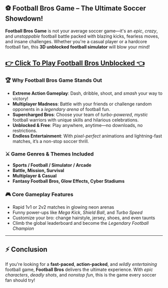 ## ⚽ Football Bros Game – The Ultimate Soccer Showdown!

**Football Bros Game** is not your average soccer game—it's an *epic*, *crazy*, and *unstoppable* football battle packed with blazing kicks, fearless moves, and insane challenges. Whether you're a casual player or a hardcore football fan, this **3D unblocked football simulator** will blow your mind!

## <a href="https://1kb.link/6TkQZl">👉 Click To Play Football Bros Unblocked 👈</a>

### 🏆 Why Football Bros Game Stands Out

* **Extreme Action Gameplay**: Dash, dribble, shoot, and *smash* your way to victory!
* **Multiplayer Madness**: Battle with your friends or challenge random opponents in a *legendary arena* of football fun.
* **Supercharged Bros**: Choose your team of *turbo-powered*, *mystic* football warriors with unique skills and hilarious celebrations.
* **Unblocked & Free**: Play anywhere, anytime—no downloads, no restrictions.
* **Endless Entertainment**: With *pixel-perfect* animations and lightning-fast matches, it’s a non-stop soccer thrill.

### ⚔️ Game Genres & Themes Included

* **Sports / Football / Simulator / Arcade**
* **Battle, Mission, Survival**
* **Multiplayer & Casual**
* **Fantasy Football Bros, Glow Effects, Cyber Stadiums**

### 🎮 Core Gameplay Features

* Rapid 1v1 or 2v2 matches in glowing neon arenas
* Funny power-ups like *Mega Kick*, *Shield Ball*, and *Turbo Speed*
* Customize your bro: change hairstyle, jersey, shoes, and even taunts
* Climb the global leaderboard and become the *Legendary Football Champion*

---

## ⚡ Conclusion

If you're looking for a **fast-paced**, **action-packed**, and *wildly entertaining* football game, **Football Bros** delivers the ultimate experience. With *epic characters*, *deadly shots*, and *nonstop fun*, this is the game every soccer fan should try!

